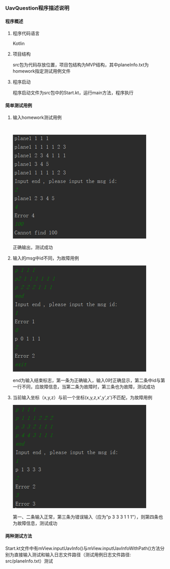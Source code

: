 ### UavQuestion程序描述说明

#### 程序概述

1. 程序代码语言

   Kotlin

2. 项目结构

   src包为代码存放位置，项目包结构为MVP结构，其中planeInfo.txt为homework指定测试用例文件

3. 程序启动

   程序启动文件为src包中的Start.kt，运行main方法，程序执行

#### 简单测试用例

1. 输入homework测试用例

   ​

   ![1](img/1.png)

   正确输出，测试成功

2. 输入的msg中id不同，为故障用例

   ![2](img/2.png)

   end为输入结束标志，第一条为正确输入，输入0时正确显示，第二条中id与第一行不同，应故障信息，当第二条为故障时，第三条也为故障，测试成功

3. 当前输入坐标（x,y,z）与前一个坐标(x,y,z,x',y',z')不匹配，为故障用例

   ![3](img/3.png)

   第一、二条输入正常，第三条为错误输入（应为"p 3 3 3 1 1 1"），则第四条也为故障信息，测试成功

#### 两种测试方法

​	Start.kt文件中有mView.inputUavInfo()与mView.inputUavInfoWithPath()方法分别为直接输入测试和输入日志文件路径（测试用例日志文件路径: src/planeInfo.txt）测试